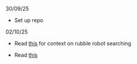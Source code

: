 30/09/25

- Set up repo

02/10/25

- Read [this](https://link-springer-com.manchester.idm.oclc.org/book/10.1007/978-1-84882-474-4) for context on rubble robot searching

- Read [this](https://research.manchester.ac.uk/en/publications/receding-horizon-contact-planning-for-advanced-motions-in-hexapod/fingerprints/)